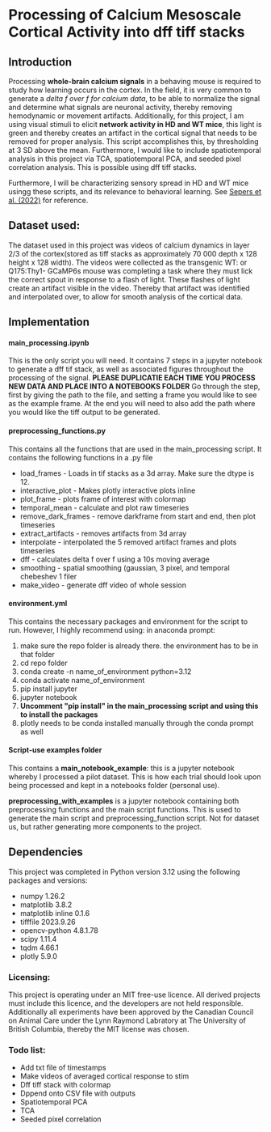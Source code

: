 # Processing of Calcium Mesoscale Cortical Activity into dff tiff stacks
## Introduction
Processing **whole-brain calcium signals** in a behaving mouse is required to study how learning occurs in the cortex. In the field, it is very common to generate a _delta f over f for calcium data_, to be able to normalize the signal and determine what signals are neuronal activity, thereby removing hemodynamic or movement artifacts. Additionally, for this project, I am using visual stimuli to elicit **network activity in HD and WT mice**, this light is green and thereby creates an artifact in the cortical signal that needs to be removed for proper analysis. This script accomplishes this, by thresholding at 3 SD above the mean. Furthermore, I would like to include spatiotemporal analysis in this project via TCA, spatiotemporal PCA, and seeded pixel correlation analysis. This is possible using dff tiff stacks. 

Furthermore, I will be characterizing sensory spread in HD and WT mice usingg these scripts, and its relevance to behavioral learning. See [Sepers et al. (2022)](https://pubmed.ncbi.nlm.nih.gov/35460870/) for reference.

## Dataset used: 
The dataset used in this project was videos of calcium dynamics in layer 2/3 of the cortex(stored as tiff stacks as approximately 70 000 depth x 128 height x 128 width). The videos were collected as the transgenic WT: or Q175:Thy1- GCaMP6s mouse was completing a task where they must lick the correct spout in response to a flash of light. These flashes of light create an artifact visible in the video. Thereby that artifact was identified and interpolated over, to allow for smooth analysis of the cortical data.

## Implementation

#### main_processing.ipynb 
This is the only script you will need. It contains 7 steps in a jupyter notebook to generate a dff tif stack, as well as associated figures throughout the processing of the signal. **PLEASE DUPLICATIE EACH TIME YOU PROCESS NEW DATA AND PLACE INTO A NOTEBOOKS FOLDER** Go through the step, first by giving the path to the file, and setting a frame you would like to see as the example frame. At the end you will need to also add the path where you would like the tiff output to be generated. 

#### preprocessing_functions.py
This contains all the functions that are used in the main_processing script. It contains the following functions in a .py file 
- load_frames - Loads in tif stacks as a 3d array. Make sure the dtype is 12.
- interactive_plot - Makes plotly interactive plots inline
- plot_frame - plots frame of interest with colormap
- temporal_mean - calculate and plot raw timeseries
- remove_dark_frames - remove darkframe from start and end, then plot timeseries
- extract_artifacts - removes artifacts from 3d array
- interpolate - interpolated the 5 removed artifact frames and plots timeseries
- dff - calculates delta f over f using a 10s moving average
- smoothing - spatial smoothing (gaussian, 3 pixel, and temporal chebeshev 1 filer
- make_video - generate dff video of whole session

#### environment.yml
This contains the necessary packages and environment for the script to run. However, I highly recommend using: in anaconda prompt:
1. make sure the repo folder is already there. the environment has to be in that folder
2. cd repo folder
3. conda create -n name_of_environment python=3.12
4. conda activate name_of_environment
5. pip install jupyter
6. jupyter notebook
7. **Uncomment "pip install" in the main_processing script and using this to install the packages**
8. plotly needs to be conda installed manually through the conda prompt as well

#### Script-use examples folder
This contains a **main_notebook_example**: this is a jupyter notebook whereby I processed a pilot dataset. This is how each trial should look upon being processed and kept in a notebooks folder (personal use). 

**preprocessing_with_examples** is a jupyter notebook containing both preprocessing functions and the main script functions. This is used to generate the main script and preprocessing_function script. Not for dataset us, but rather generating more components to the project.

## Dependencies

This project was completed in Python version 3.12 using the following packages and versions:

- numpy 1.26.2
- matplotlib 3.8.2
- matplotlib inline 0.1.6
- tifffile 2023.9.26
- opencv-python 4.8.1.78
- scipy 1.11.4
- tqdm 4.66.1
- plotly 5.9.0

### Licensing:

This project is operating under an MIT free-use licence. All derived projects must include this licence, and the developers are not held responsible. Additionally all experiments have been approved by the Canadian Council on Animal Care under the Lynn Raymond Labratory at The University of British Columbia, thereby the MIT license was chosen.

### Todo list: 
- Add txt file of timestamps
- Make videos of averaged cortical response to stim
- Dff tiff stack with colormap
- Dppend onto CSV file with outputs
- Spatiotemporal PCA
- TCA
- Seeded pixel correlation
